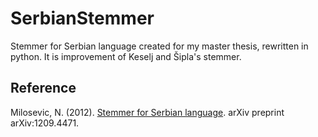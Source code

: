 # SerbianStemmer
Stemmer for Serbian language created for my master thesis, rewritten in python. It is improvement of Keselj and Šipla's stemmer.

## Reference
Milosevic, N. (2012). [Stemmer for Serbian language](http://arxiv.org/abs/1209.4471). arXiv preprint arXiv:1209.4471.
